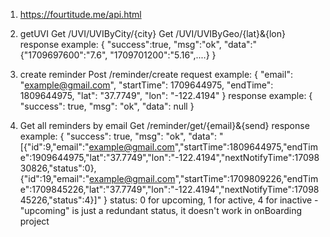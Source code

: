 1. https://fourtitude.me/api.html

2. getUVI
Get /UVI/UVIByCity/{city}
Get /UVI/UVIByGeo/{lat}&{lon}
response example:
    {
        "success":true,
        "msg":"ok",
        "data":"{\"1709697600\":\"7.6\", \"1709701200\":\"5.16\",....}
    }

3. create reminder
Post /reminder/create
request example:
    {
        "email": "example@gmail.com",
        "startTime": 1709644975,
        "endTime": 1809644975,
        "lat": "37.7749",
        "lon": "-122.4194"
    }
response example:
    {
        "success": true,
        "msg": "ok",
        "data": null
    }
4. Get all reminders by email
Get /reminder/get/{email}&{send}
response example:
   {
      "success": true,
      "msg": "ok",
      "data": "[{\"id\":9,\"email\":\"example@gmail.com\",\"startTime\":1809644975,\"endTime\":1909644975,\"lat\":\"37.7749\",\"lon\":\"-122.4194\",\"nextNotifyTime\":1709830826,\"status\":0},
                {\"id\":19,\"email\":\"example@gmail.com\",\"startTime\":1709809226,\"endTime\":1709845226,\"lat\":\"37.7749\",\"lon\":\"-122.4194\",\"nextNotifyTime\":1709845226,\"status\":4}]"
   }
status: 0 for upcoming, 1 for active, 4 for inactive - "upcoming" is just a redundant status, it doesn't work in onBoarding project